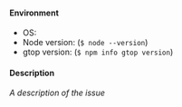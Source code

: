 #### Environment

- OS:
- Node version: (`$ node --version`)
- gtop version: (`$ npm info gtop version`)

#### Description

*A description of the issue*

